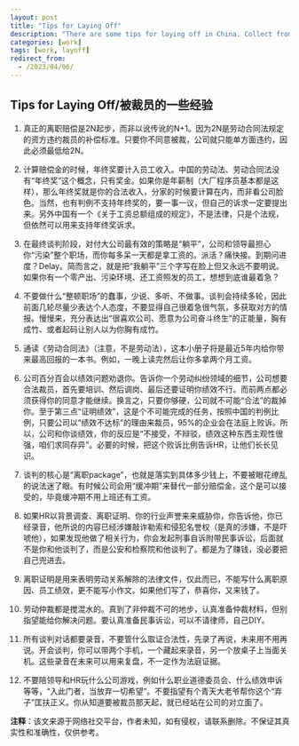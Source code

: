 ```yaml
---
layout: post
title: "Tips for Laying Off"
description: "There are some tips for laying off in China. Collect from the Internet."
categories: [work]
tags: [work, layoff]
redirect_from:
  - /2023/04/06/
---
```


## Tips for Laying Off/被裁员的一些经验

1. 真正的离职赔偿是2N起步，而非以讹传讹的N+1。因为2N是劳动合同法规定的资方违约裁员的补偿标准。只要你不同意被裁，公司就只能单方面违约，因此必须最低给2N。

2. 计算赔偿金的时候，年终奖要计入员工收入。中国的劳动法、劳动合同法没有“年终奖”这个概念，只有奖金。如果你是年薪制（大厂程序员基本都是这样），那么年终奖就是你的合法收入，分家的时候要计算在内，而非看公司脸色。当然，也有判例不支持年终奖的，要一事一议，但自己的诉求一定要提出来。另外中国有一个《关于工资总额组成的规定》，不是法律，只是个法规，但依然可以用来支持年终奖诉求。

3. 在最终谈判阶段，对付大公司最有效的策略是“躺平”，公司和领导最担心你“污染”整个职场，而你每多呆一天都是拿工资的。派活？痛快接。到期问进度？Delay。简而言之，就是把“我躺平”三个字写在脸上但又永远不要明说。如果你有一个零产出、污染环境、还工资照发的员工，想想到底谁最着急？

4. 不要做什么“整顿职场”的蠢事，少说、多听、不做事。谈判会持续多轮，因此前面几轮尽量少表达个人态度，不要显得自己很着急很气氛，多获取对方的情报。慢慢来，充分表达出“很喜欢公司、愿意为公司奋斗终生”的正能量，胸有成竹、或者起码让别人以为你胸有成竹。

5. 通读《劳动合同法》（注意，不是劳动法），这本小册子将是最近5年内给你带来最高回报的一本书。例如，一晚上读完然后让你多拿两个月工资。

6. 公司百分百会以绩效问题劝退你。告诉你一个劳动纠纷领域的细节，公司想要合法裁员，首先要培训、然后调岗、最后还要证明你绩效不行。而前两点都必须获得你的同意才能继续。换言之，只要你够硬，公司就不可能“合法”的裁掉你。至于第三点“证明绩效”，这是个不可能完成的任务，按照中国的判例比例，只要公司以“绩效不达标”的理由来裁员，95%的企业会在法庭上败诉。所以，公司和你谈绩效，你的反应是“不接受，不辩驳，绩效这种东西主观性很强，咱们求同存异”。必要的时候，把这个败诉比例告诉HR，让他们长长见识。

7. 谈判的核心是“离职package”，也就是落实到具体多少钱上，不要被眼花缭乱的说法迷了眼。有时候公司会用“缓冲期”来替代一部分赔偿金，这个是可以接受的，毕竟缓冲期不用上班还有工资。

8. 如果HR以背景调查、离职证明、你的行业声誉来来威胁你，你告诉他，你已经录音，他所说的内容已经涉嫌敲诈勒索和侵犯名誉权（是真的涉嫌，不是吓唬他），如果发现他做了相关行为，你会发起刑事自诉附带民事诉讼，后面就不是你和他谈判了，而是公安和检察院和他谈判了。都是为了赚钱，没必要把自己兜进去。

9. 离职证明是用来表明劳动关系解除的法律文件，仅此而已，不能写什么离职原因、员工绩效，更不能写小作文。如果他们写了，恭喜你，又来钱了。

10. 劳动仲裁都是搅混水的。真到了非仲裁不可的地步，认真准备仲裁材料，但别指望能给你解决问题。要认真准备民事诉讼，可以不请律师，自己DIY。

11. 所有谈判对话都要录音，不要管什么取证合法性，先录了再说，未来用不用再说。开会谈判，你可以带两个手机，一个藏起来录音，另一个放桌子上当面关机。这些录音在未来可以用来复盘，不一定作为法庭证据。

12. 不要陪领导和HR玩什么公司游戏，例如什么职业道德委员会、什么绩效申诉等等，“入此门者，当放弃一切希望”。不要指望有个青天大老爷帮你这个“弃子”匡扶正义。你从知道要被裁员那天起，就已经站在公司的对立面了。


**注释**：该文来源于网络社交平台，作者未知，如有侵权，请联系删除。不保证其真实性和准确性，仅供参考。